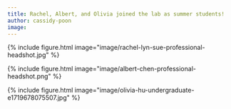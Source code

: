```yaml
---
title: Rachel, Albert, and Olivia joined the lab as summer students!
author: cassidy-poon
image: 
---
```


{%
    include figure.html 
    image="image/rachel-lyn-sue-professional-headshot.jpg"
%}

{%
    include figure.html 
    image="image/albert-chen-professional-headshot.png"
%}

{%
    include figure.html 
    image="image/olivia-hu-undergraduate-e1719678075507.jpg"
%}